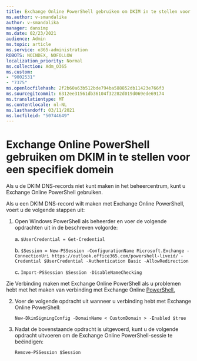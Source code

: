 ```yaml
---
title: Exchange Online PowerShell gebruiken om DKIM in te stellen voor een specifiek domein
ms.author: v-smandalika
author: v-smandalika
manager: dansimp
ms.date: 02/23/2021
audience: Admin
ms.topic: article
ms.service: o365-administration
ROBOTS: NOINDEX, NOFOLLOW
localization_priority: Normal
ms.collection: Adm_O365
ms.custom:
- "9002531"
- "7375"
ms.openlocfilehash: 2f2b60a63b512bde794ba588852db11423e766f3
ms.sourcegitcommit: 6312ee31561db36104f32282d019d069ede69174
ms.translationtype: MT
ms.contentlocale: nl-NL
ms.lasthandoff: 03/11/2021
ms.locfileid: "50744649"
---
```

# <a name="use-exchange-online-powershell-to-enable-dkim-for-a-specific-domain"></a>Exchange Online PowerShell gebruiken om DKIM in te stellen voor een specifiek domein

Als u de DKIM DNS-records niet kunt maken in het beheercentrum, kunt u Exchange Online PowerShell gebruiken. 

Als u een DKIM DNS-record wilt maken met Exchange Online PowerShell, voert u de volgende stappen uit:

1. Open Windows PowerShell als beheerder en voer de volgende opdrachten uit in de beschreven volgorde:

    a. `$UserCredential = Get-Credential`

    b. `$Session = New-PSSession -ConfigurationName Microsoft.Exchange -ConnectionUri https://outlook.office365.com/powershell-liveid/ -Credential $UserCredential -Authentication Basic -AllowRedirection`

    c. `Import-PSSession $Session -DisableNameChecking`
    
Zie Verbinding maken met Exchange Online PowerShell als u problemen hebt met het maken van verbinding met Exchange Online [PowerShell.](https://docs.microsoft.com/powershell/exchange/connect-to-exchange-online-powershell)

2. Voer de volgende opdracht uit wanneer u verbinding hebt met Exchange Online PowerShell:

    `New-DkimSigningConfig -DomainName < CustomDomain > -Enabled $true`

3. Nadat de bovenstaande opdracht is uitgevoerd, kunt u de volgende opdracht uitvoeren om de Exchange Online PowerShell-sessie te beëindigen:

    `Remove-PSSession $Session` 



